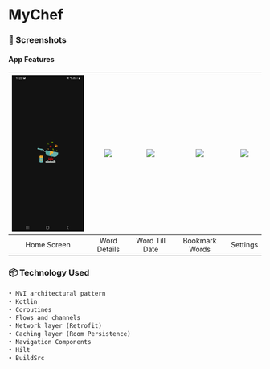 # MyChef
### 📱 Screenshots
#### App Features
| <img src="screenshot/sc_1.jpg" width="200"/> | <img src="screenshots/screen_2.png" width="200"/> | <img src="screenshots/screen_3.png" width="200"/> | <img src="screenshots/screen_4.png" width="200"/> | <img src="screenshots/screen_5.png" width="200"/>
|:---:|:---:|:---:|:---:|:---:|
|Home Screen| Word Details| Word Till Date| Bookmark Words| Settings|
### 📦 Technology Used
    • MVI architectural pattern
    • Kotlin
    • Coroutines
    • Flows and channels
    • Network layer (Retrofit)
    • Caching layer (Room Persistence)
    • Navigation Components
    • Hilt
    • BuildSrc
    
  
